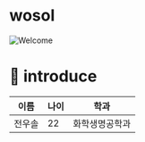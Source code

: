 # wosol

![Welcome](https://capsule-render.vercel.app/api?type=cylinder&height=300&section=header&text=welcome)


# 🐰 introduce
|이름|나이|학과|
|------|---|-----|
|전우솔|22|화학생명공학과|
</div>
<br>
<div align="center">
